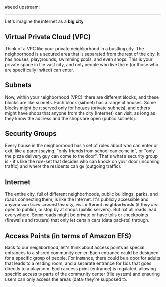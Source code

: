 #seed 
upstream:

---

Let's imagine the internet as a **big city**

## Virtual Private Cloud (VPC)
Think of a VPC like your private neighborhood in a bustling city. The neighborhood is a secured area that is separated from the rest of the city. It has houses, playgrounds, swimming pools, and even shops. This is your private space in the vast city, and only people who live there (or those who are specifically invited) can enter.

## Subnets
Now, within your neighborhood (VPC), there are different blocks, and these blocks are like subnets. Each block (subnet) has a range of houses. Some blocks might be reserved only for houses (private subnets), and others might have shops that anyone from the city (Internet) can visit, as long as they know the address and the shops are open (public subnets).

## Security Groups
Every house in the neighborhood has a set of rules about who can enter or exit, like a parent saying, "only friends from school can come in", or "only the pizza delivery guy can come to the door". That's what a security group is - it's like the rule-set that decides who can knock on your door (incoming traffic) and where the residents can go (outgoing traffic).

## Internet 
The entire city, full of different neighborhoods, public buildings, parks, and roads connecting them, is like the Internet. It's publicly accessible and anyone can travel around the city, visit different neighborhoods (if they are open to public), or stop by at shops (public servers). But not all roads lead everywhere. Some roads might be private or have tolls or checkpoints (firewalls and routers) that only let certain cars (data packets) through.

## Access Points (in terms of Amazon EFS)
Back to our neighborhood, let's think about access points as special entrances to a shared community center. Each entrance could be designed for a specific group of people. For instance, there could be a door for adults that leads to a reading room, and a separate entrance for kids that goes directly to a playroom. Each access point (entrance) is regulated, allowing specific access to parts of the community center (file system) and ensuring users can only access the areas (data) they're supposed to.


